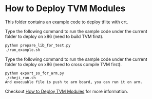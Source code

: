 <!--- Licensed to the Apache Software Foundation (ASF) under one -->
<!--- or more contributor license agreements.  See the NOTICE file -->
<!--- distributed with this work for additional information -->
<!--- regarding copyright ownership.  The ASF licenses this file -->
<!--- to you under the Apache License, Version 2.0 (the -->
<!--- "License"); you may not use this file except in compliance -->
<!--- with the License.  You may obtain a copy of the License at -->

<!---   http://www.apache.org/licenses/LICENSE-2.0 -->

<!--- Unless required by applicable law or agreed to in writing, -->
<!--- software distributed under the License is distributed on an -->
<!--- "AS IS" BASIS, WITHOUT WARRANTIES OR CONDITIONS OF ANY -->
<!--- KIND, either express or implied.  See the License for the -->
<!--- specific language governing permissions and limitations -->
<!--- under the License. -->


How to Deploy TVM Modules
=========================
This folder contains an example code to deploy tflite with crt.

Type the following command to run the sample code under the current folder to deploy on x86 (need to build TVM first).
```bash
python prepare_lib_for_test.py
./run_example.sh
```
Type the following command to run the sample code under the current folder to deploy on x86 (need to cross compile TVM first).
```bash
python export_so_for_arm.py
./cheji_run.sh
And execuable file is push to arm board, you can run it on arm.
```

Checkout [How to Deploy TVM Modules](https://tvm.apache.org/docs/deploy/cpp_deploy.html) for more information.
